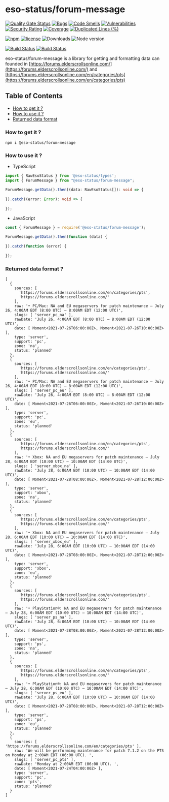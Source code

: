 # eso-status/forum-message
[![Quality Gate Status](https://sonarcloud.io/api/project_badges/measure?project=eso-status_forum-message&metric=alert_status)](https://sonarcloud.io/summary/new_code?id=eso-status_forum-message)
[![Bugs](https://sonarcloud.io/api/project_badges/measure?project=eso-status_forum-message&metric=bugs)](https://sonarcloud.io/summary/new_code?id=eso-status_forum-message)
[![Code Smells](https://sonarcloud.io/api/project_badges/measure?project=eso-status_forum-message&metric=code_smells)](https://sonarcloud.io/summary/new_code?id=eso-status_forum-message)
[![Vulnerabilities](https://sonarcloud.io/api/project_badges/measure?project=eso-status_forum-message&metric=vulnerabilities)](https://sonarcloud.io/summary/new_code?id=eso-status_forum-message)
[![Security Rating](https://sonarcloud.io/api/project_badges/measure?project=eso-status_forum-message&metric=security_rating)](https://sonarcloud.io/summary/new_code?id=eso-status_forum-message)
[![Coverage](https://sonarcloud.io/api/project_badges/measure?project=eso-status_forum-message&metric=coverage)](https://sonarcloud.io/summary/new_code?id=eso-status_forum-message)
[![Duplicated Lines (%)](https://sonarcloud.io/api/project_badges/measure?project=eso-status_forum-message&metric=duplicated_lines_density)](https://sonarcloud.io/summary/new_code?id=eso-status_forum-message)

[![npm](https://img.shields.io/npm/v/@eso-status/forum-message)](https://www.npmjs.com/package/@eso-status/forum-message)
[![license](https://img.shields.io/npm/l/@eso-status/forum-message)](https://github.com/eso-status/forum-message/blob/master/LICENSE.md)
<img src="https://img.shields.io/npm/dt/@eso-status/forum-message" alt="Downloads" />
<img src="https://img.shields.io/node/v/@eso-status/forum-message" alt="Node version" />

[![Build Status](https://github.com/eso-status/forum-message/workflows/CI/badge.svg)](https://github.com/eso-status/forum-message/actions/workflows/CI.yaml)
[![Build Status](https://github.com/eso-status/forum-message/workflows/CD/badge.svg)](https://github.com/eso-status/forum-message/actions/workflows/CD.yaml)

eso-status/forum-message is a library for getting and formatting data can founded in [https://forums.elderscrollsonline.com/](https://forums.elderscrollsonline.com/) and [https://forums.elderscrollsonline.com/en/categories/pts](https://forums.elderscrollsonline.com/en/categories/pts)

## Table of Contents
- [How to get it ?](#how-to-get-it-)
- [How to use it ?](#how-to-use-it-)
- [Returned data format](#returned-data-format-)

### How to get it ?
```shell
npm i @eso-status/forum-message
```

### How to use it ?
- TypeScript
```typescript
import { RawEsoStatus } from '@eso-status/types';
import { ForumMessage } from "@eso-status/forum-message";

ForumMessage.getData().then((data: RawEsoStatus[]): void => {
  
}).catch((error: Error): void => {
  
});
```
- JavaScript
```javascript
const { ForumMessage } = require('@eso-status/forum-message');

ForumMessage.getData().then(function (data) {
  
}).catch(function (error) {
  
});
```

### Returned data format ?
```text
[
  {
    sources: [
      'https://forums.elderscrollsonline.com/en/categories/pts',
      'https://forums.elderscrollsonline.com/'
    ],
    raw: '• PC/Mac: NA and EU megaservers for patch maintenance – July 26, 4:00AM EDT (8:00 UTC) – 8:00AM EDT (12:00 UTC)',
    slugs: [ 'server_pc_na' ],
    rawDate: 'July 26, 4:00AM EDT (8:00 UTC) – 8:00AM EDT (12:00 UTC)',
    date: [ Moment<2021-07-26T06:00:00Z>, Moment<2021-07-26T10:00:00Z> ],
    type: 'server',
    support: 'pc',
    zone: 'na',
    status: 'planned'
  },
  {
    sources: [
      'https://forums.elderscrollsonline.com/en/categories/pts',
      'https://forums.elderscrollsonline.com/'
    ],
    raw: '• PC/Mac: NA and EU megaservers for patch maintenance – July 26, 4:00AM EDT (8:00 UTC) – 8:00AM EDT (12:00 UTC)',
    slugs: [ 'server_pc_eu' ],
    rawDate: 'July 26, 4:00AM EDT (8:00 UTC) – 8:00AM EDT (12:00 UTC)',
    date: [ Moment<2021-07-26T06:00:00Z>, Moment<2021-07-26T10:00:00Z> ],
    type: 'server',
    support: 'pc',
    zone: 'eu',
    status: 'planned'
  },
  {
    sources: [
      'https://forums.elderscrollsonline.com/en/categories/pts',
      'https://forums.elderscrollsonline.com/'
    ],
    raw: '• Xbox: NA and EU megaservers for patch maintenance – July 28, 6:00AM EDT (10:00 UTC) – 10:00AM EDT (14:00 UTC)',
    slugs: [ 'server_xbox_na' ],
    rawDate: 'July 28, 6:00AM EDT (10:00 UTC) – 10:00AM EDT (14:00 UTC)',
    date: [ Moment<2021-07-28T08:00:00Z>, Moment<2021-07-28T12:00:00Z> ],
    type: 'server',
    support: 'xbox',
    zone: 'na',
    status: 'planned'
  },
  {
    sources: [
      'https://forums.elderscrollsonline.com/en/categories/pts',
      'https://forums.elderscrollsonline.com/'
    ],
    raw: '• Xbox: NA and EU megaservers for patch maintenance – July 28, 6:00AM EDT (10:00 UTC) – 10:00AM EDT (14:00 UTC)',
    slugs: [ 'server_xbox_eu' ],
    rawDate: 'July 28, 6:00AM EDT (10:00 UTC) – 10:00AM EDT (14:00 UTC)',
    date: [ Moment<2021-07-28T08:00:00Z>, Moment<2021-07-28T12:00:00Z> ],
    type: 'server',
    support: 'xbox',
    zone: 'eu',
    status: 'planned'
  },
  {
    sources: [
      'https://forums.elderscrollsonline.com/en/categories/pts',
      'https://forums.elderscrollsonline.com/'
    ],
    raw: '• PlayStation®: NA and EU megaservers for patch maintenance – July 28, 6:00AM EDT (10:00 UTC) – 10:00AM EDT (14:00 UTC)',
    slugs: [ 'server_ps_na' ],
    rawDate: 'July 28, 6:00AM EDT (10:00 UTC) – 10:00AM EDT (14:00 UTC)',
    date: [ Moment<2021-07-28T08:00:00Z>, Moment<2021-07-28T12:00:00Z> ],
    type: 'server',
    support: 'ps',
    zone: 'na',
    status: 'planned'
  },
  {
    sources: [
      'https://forums.elderscrollsonline.com/en/categories/pts',
      'https://forums.elderscrollsonline.com/'
    ],
    raw: '• PlayStation®: NA and EU megaservers for patch maintenance – July 28, 6:00AM EDT (10:00 UTC) – 10:00AM EDT (14:00 UTC)',
    slugs: [ 'server_ps_eu' ],
    rawDate: 'July 28, 6:00AM EDT (10:00 UTC) – 10:00AM EDT (14:00 UTC)',
    date: [ Moment<2021-07-28T08:00:00Z>, Moment<2021-07-28T12:00:00Z> ],
    type: 'server',
    support: 'ps',
    zone: 'eu',
    status: 'planned'
  },
  {
    sources: [ 'https://forums.elderscrollsonline.com/en/categories/pts' ],
    raw: 'We will be performing maintenance for patch 7.1.2 on the PTS on Monday at 2:00AM EDT (06:00 UTC). ',
    slugs: [ 'server_pc_pts' ],
    rawDate: 'Monday at 2:00AM EDT (06:00 UTC). ',
    date: [ Moment<2021-07-24T04:00:00Z> ],
    type: 'server',
    support: 'pc',
    zone: 'pts',
    status: 'planned'
  }
]
```

